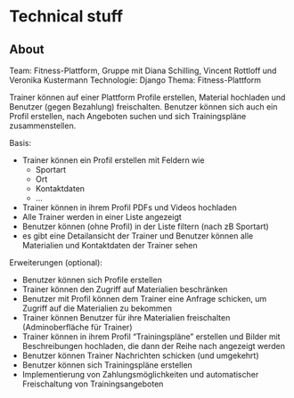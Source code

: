 # Technical stuff


## About
Team: Fitness-Plattform, Gruppe mit Diana Schilling, Vincent Rottloff und Veronika Kustermann
Technologie: Django
Thema: Fitness-Plattform

Trainer können auf einer Plattform Profile erstellen, Material hochladen und Benutzer (gegen Bezahlung) freischalten. Benutzer können sich auch ein Profil erstellen, nach Angeboten suchen und sich Trainingspläne zusammenstellen.

Basis:
* Trainer können ein Profil erstellen mit Feldern wie
	* Sportart
	* Ort
	* Kontaktdaten
	* …
* Trainer können in ihrem Profil PDFs und Videos hochladen
* Alle Trainer werden in einer Liste angezeigt
* Benutzer können (ohne Profil) in der Liste filtern (nach zB Sportart)
* es gibt eine Detailansicht der Trainer und Benutzer können alle Materialien und Kontaktdaten der Trainer sehen

Erweiterungen (optional):
* Benutzer können sich Profile erstellen
* Trainer können den Zugriff auf Materialien beschränken
* Benutzer mit Profil können dem Trainer eine Anfrage schicken, um Zugriff auf die Materialien zu bekommen
* Trainer können Benutzer für ihre Materialien freischalten (Adminoberfläche für Trainer)
* Trainer können in ihrem Profil “Trainingspläne” erstellen und Bilder mit Beschreibungen hochladen, die dann der Reihe nach angezeigt werden
* Benutzer können Trainer Nachrichten schicken (und umgekehrt)
* Benutzer können sich Trainingspläne erstellen
* Implementierung von Zahlungsmöglichkeiten und automatischer Freischaltung von Trainingsangeboten